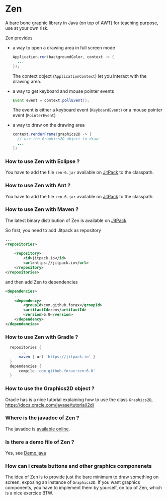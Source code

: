 # Zen
A bare bone graphic library in Java (on top of AWT) for teaching purpose, use at your own risk.

Zen provides
- a way to open a drawing area in full screen mode
  ```java
  Application.run(backgroundColor, context -> {
    ...
  });
  ```
  The context object (`ApplicationContext`) let you interact with the drawing area.
  
- a way to get keyboard and mouse pointer events
  ```java
  Event event = context.pollEvent();
  ```
  The event is either a keyboard event (`KeyboardEvent`) or a mouse pointer event (`PointerEvent`)
  
- a way to draw on the drawing area
  ```java
  context.renderFrame(graphics2D -> {
    // use the Graphics2D object to draw
    ...
  })
  ```

### How to use Zen with Eclipse ?
You have to add the file `zen-6.jar` available on [JitPack](https://jitpack.io/#forax/zen) to the classpath.

### How to use Zen with Ant ?
  You have to add the file `zen-6.jar` available on [JitPack](https://jitpack.io/#forax/zen) to the classpath.

### How to use Zen with Maven ?
  The latest binary distribution of Zen is available on [JitPack](https://jitpack.io/#forax/zen)

  So first, you need to add Jitpack as repository
  ```xml
  ...
  <repositories>
      ...
      <repository>
          <id>jitpack.io</id>
          <url>https://jitpack.io</url>
      </repository>
  </repositories>
  ```

  and then add Zen to dependencies
  ```xml
  <dependencies>
      ...
      <dependency>
          <groupId>com.github.forax</groupId>
          <artifactId>zen</artifactId>
          <version>6.0</version>
      </dependency>
  </dependencies>
  ```

### How to use Zen with Gradle ?

```gradle
  repositories {
      ...
      maven { url 'https://jitpack.io' }
  }
  dependencies {
      compile 'com.github.forax:zen:6.0'
  }
```

### How to use the Graphics2D object ?
Oracle has is a nice tutorial explaining how to use the class `Graphics2D`,
https://docs.oracle.com/javase/tutorial/2d/

### Where is the javadoc of Zen ?
The javadoc is [available online](https://jitpack.io/com/github/forax/zen/6.0/javadoc/).
  
### Is there a demo file of Zen ?
Yes, see [Demo.java](src/test/java/com/github/forax/zen/Demo.java)

### How can i create buttons and other graphics componenets
The idea of Zen is to provide just the bare minimum to draw something on screen, exposing an instance of `Graphics2D`.
If you want graphics components, you have to implement them by yourself, on top of Zen, which is a nice exercice BTW.

